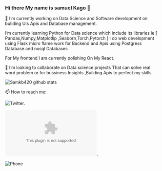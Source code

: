 ### Hi there My name is __samuel Kago__ 👋

<!--
**samkb420/samkb420** is a ✨ _special_ ✨ repository because its `README.md` (this file) appears on your GitHub profile.

Here are some ideas to get you started:

- 🔭 I’m currently working on ...
- 🌱 I’m currently learning ...
- 👯 I’m looking to collaborate on ...
- 🤔 I’m looking for help with ...
- 💬 Ask me about ...
- 📫 How to reach me: ...
- 😄 Pronouns: ...
- ⚡ Fun fact: ...
-->

🔭 I’m currently working on Data Science and Software development on buliding UIs Apis and Database management.

I’m currently learning Python for Data science which include its libraries ie
	[ Pandas,Numpy,Matplotlip ,Seaborn,Torch,Pytorch ]
I do web development using Flask micro flame work for Backend and Apis using Postgress Database and nosql Databases

For My frontend I am currently polishing On My React.

👯 I’m looking to collaborate on Data science projects That can solve real word problem or for bussiness Insights ,Building Apis to perfect my skills


![Samkb420 github stats](https://github-readme-stats.vercel.app/api?username=samkb420&show_icons=true&hide_border=true)

📫 How to reach me:

![Twitter](https://twitter.com/samkb420).

![E-mail](kagosamuel07@yahoo.com).

![Phone](0792986331)







